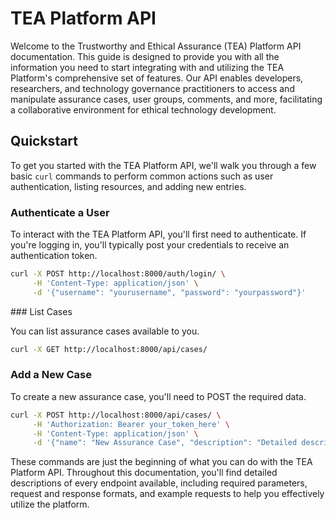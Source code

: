 # TEA Platform API

Welcome to the Trustworthy and Ethical Assurance (TEA) Platform API documentation. This guide is designed to provide you with all the information you need to start integrating with and utilizing the TEA Platform's comprehensive set of features. Our API enables developers, researchers, and technology governance practitioners to access and manipulate assurance cases, user groups, comments, and more, facilitating a collaborative environment for ethical technology development.

## Quickstart

To get you started with the TEA Platform API, we'll walk you through a few basic `curl` commands to perform common actions such as user authentication, listing resources, and adding new entries.

### Authenticate a User

To interact with the TEA Platform API, you'll first need to authenticate. If you're logging in, you'll typically post your credentials to receive an authentication token.

```bash
curl -X POST http://localhost:8000/auth/login/ \
     -H 'Content-Type: application/json' \
     -d '{"username": "yourusername", "password": "yourpassword"}'
```

### List Cases

You can list assurance cases available to you.

```bash
curl -X GET http://localhost:8000/api/cases/
```

### Add a New Case

To create a new assurance case, you'll need to POST the required data.

```bash
curl -X POST http://localhost:8000/api/cases/ \
     -H 'Authorization: Bearer your_token_here' \
     -H 'Content-Type: application/json' \
     -d '{"name": "New Assurance Case", "description": "Detailed description of the case", "user_id": "1", "lock_uuid": "", "color_profile": "default"}'
```

These commands are just the beginning of what you can do with the TEA Platform API. Throughout this documentation, you'll find detailed descriptions of every endpoint available, including required parameters, request and response formats, and example requests to help you effectively utilize the platform.
